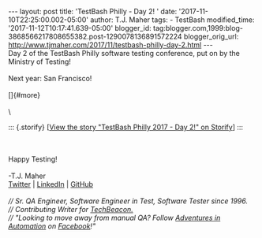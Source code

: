 \-\-- layout: post title: \'TestBash Philly - Day 2! \' date:
\'2017-11-10T22:25:00.002-05:00\' author: T.J. Maher tags: - TestBash
modified\_time: \'2017-11-12T10:17:41.639-05:00\' blogger\_id:
tag:blogger.com,1999:blog-3868566217808655382.post-1290078136891572224
blogger\_orig\_url:
http://www.tjmaher.com/2017/11/testbash-philly-day-2.html \-\--\
Day 2 of the TestBash Philly software testing conference, put on by the
Ministry of Testing!\
\
Next year: San Francisco!\
\
[]{#more}\
\
\

::: {.storify}
\[[View the story \"TestBash Philly 2017 - Day 2!\" on
Storify](//storify.com/tjmaher1/testbash-philly-2017-day-2)\]
:::

\
\
Happy Testing!\
\
-T.J. Maher\
[Twitter](https://twitter.com/tjmaher1) \| [LinkedIn](https://www.linkedin.com/in/tjmaher1) \| [GitHub](https://github.com/tjmaher)\
\
*// Sr. QA Engineer, Software Engineer in Test, Software Tester since
1996.\
// Contributing Writer
for [TechBeacon.](http://techbeacon.com/contributors/thomas-maher)\
// \"Looking to move away from manual QA? Follow [Adventures in
Automation](http://www.tjmaher.com/) on
[Facebook](https://www.facebook.com/AdventuresInAutomation/)!\"*
